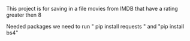 This project is for saving in a file movies from IMDB that have a rating
greater then 8

Needed packages 
we need to run " pip install requests "
and "pip install bs4"